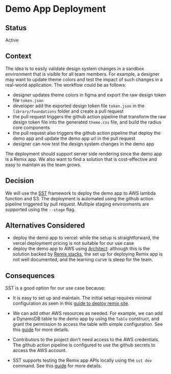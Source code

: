 # Demo App Deployment

## Status

Active

## Context

The idea is to easily validate design system changes in a sandbox environment that is visible for all team members. For example, a designer may want to update theme colors and test the impact of such changes in a real-world application. The workflow could be as follows:

- designer updates theme colors in figma and export the raw design token file `token.json`
- developer add the exported design token file `token.json` in the `library/foundations` folder and create a pull request
- the pull request triggers the github action pipeline that transform the raw design token file into the generated `theme.css` file, and build the radius core components
- the pull request also triggers the github action pipeline that deploy the demo app and update the demo app url in the pull request
- designer can now test the design system changes in the demo app

The deployment should support server side rendering since the demo app is a Remix app. We also want to find a solution that is cost-effective and easy to maintain as the team grows.

## Decision

We will use the [SST](https://docs.sst.dev/) framework to deploy the demo app to AWS lambda function and S3. The deployment is automated using the github action pipeline triggered by pull request. Multiple staging environments are supported using the `--stage` flag.

## Alternatives Considered

- deploy the demo app to vercel: while the setup is straightforward, the vercel deployment pricing is not suitable for our use case
- deploy the demo app to AWS using [Architect](https://arc.codes/docs/en/get-started/quickstart): although this is the solution backed by [Remix stacks](https://github.com/remix-run/grunge-stack), the set up for deploying Remix app is not well documented, and the learning curve is steep for the team.

## Consequences

SST is a good option for our use case because:

- It is easy to set up and maintain. The initial setup requires minimal configuration as seen in this [guide to deploy remix site](https://docs.sst.dev/constructs/RemixSite).

- We can add other AWS resources as needed. For example, we can add a DynamoDB table to the demo app by using the `Table` construct, and grant the permission to access the table with simple configuration. See this [guide](https://docs.sst.dev/constructs/RemixSite#using-aws-services) for more details.

- Contributors to the project don't need access to the AWS credentials. The github action pipeline is configured to use the github secrets to access the AWS account.

- SST supports testing the Remix app APIs locally using the `sst dev` command. See this [guide](https://docs.sst.dev/console) for more details.
